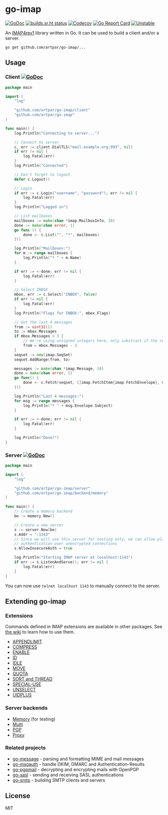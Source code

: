 # go-imap

[![GoDoc](https://godoc.org/github.com/artpar/go-imap?status.svg)](https://godoc.org/github.com/artpar/go-imap)
[![builds.sr.ht status](https://builds.sr.ht/~artpar/go-imap.svg)](https://builds.sr.ht/~artpar/go-imap?)
[![Codecov](https://codecov.io/gh/artpar/go-imap/branch/master/graph/badge.svg)](https://codecov.io/gh/artpar/go-imap)
[![Go Report
Card](https://goreportcard.com/badge/github.com/artpar/go-imap)](https://goreportcard.com/report/github.com/artpar/go-imap)
[![Unstable](https://img.shields.io/badge/stability-unstable-yellow.svg)](https://github.com/emersion/stability-badges#unstable)

An [IMAP4rev1](https://tools.ietf.org/html/rfc3501) library written in Go. It
can be used to build a client and/or a server.

```shell
go get github.com/artpar/go-imap/...
```

## Usage

### Client [![GoDoc](https://godoc.org/github.com/artpar/go-imap/client?status.svg)](https://godoc.org/github.com/artpar/go-imap/client)

```go
package main

import (
	"log"

	"github.com/artpar/go-imap/client"
	"github.com/artpar/go-imap"
)

func main() {
	log.Println("Connecting to server...")

	// Connect to server
	c, err := client.DialTLS("mail.example.org:993", nil)
	if err != nil {
		log.Fatal(err)
	}
	log.Println("Connected")

	// Don't forget to logout
	defer c.Logout()

	// Login
	if err := c.Login("username", "password"); err != nil {
		log.Fatal(err)
	}
	log.Println("Logged in")

	// List mailboxes
	mailboxes := make(chan *imap.MailboxInfo, 10)
	done := make(chan error, 1)
	go func () {
		done <- c.List("", "*", mailboxes)
	}()

	log.Println("Mailboxes:")
	for m := range mailboxes {
		log.Println("* " + m.Name)
	}

	if err := <-done; err != nil {
		log.Fatal(err)
	}

	// Select INBOX
	mbox, err := c.Select("INBOX", false)
	if err != nil {
		log.Fatal(err)
	}
	log.Println("Flags for INBOX:", mbox.Flags)

	// Get the last 4 messages
	from := uint32(1)
	to := mbox.Messages
	if mbox.Messages > 3 {
		// We're using unsigned integers here, only substract if the result is > 0
		from = mbox.Messages - 3
	}
	seqset := new(imap.SeqSet)
	seqset.AddRange(from, to)

	messages := make(chan *imap.Message, 10)
	done = make(chan error, 1)
	go func() {
		done <- c.Fetch(seqset, []imap.FetchItem{imap.FetchEnvelope}, messages)
	}()

	log.Println("Last 4 messages:")
	for msg := range messages {
		log.Println("* " + msg.Envelope.Subject)
	}

	if err := <-done; err != nil {
		log.Fatal(err)
	}

	log.Println("Done!")
}
```

### Server [![GoDoc](https://godoc.org/github.com/artpar/go-imap/server?status.svg)](https://godoc.org/github.com/artpar/go-imap/server)

```go
package main

import (
	"log"

	"github.com/artpar/go-imap/server"
	"github.com/artpar/go-imap/backend/memory"
)

func main() {
	// Create a memory backend
	be := memory.New()

	// Create a new server
	s := server.New(be)
	s.Addr = ":1143"
	// Since we will use this server for testing only, we can allow plain text
	// authentication over unencrypted connections
	s.AllowInsecureAuth = true

	log.Println("Starting IMAP server at localhost:1143")
	if err := s.ListenAndServe(); err != nil {
		log.Fatal(err)
	}
}
```

You can now use `telnet localhost 1143` to manually connect to the server.

## Extending go-imap

### Extensions

Commands defined in IMAP extensions are available in other packages. See [the
wiki](https://github.com/artpar/go-imap/wiki/Using-extensions#using-client-extensions)
to learn how to use them.

* [APPENDLIMIT](https://github.com/artpar/go-imap-appendlimit)
* [COMPRESS](https://github.com/artpar/go-imap-compress)
* [ENABLE](https://github.com/artpar/go-imap-enable)
* [ID](https://github.com/ProtonMail/go-imap-id)
* [IDLE](https://github.com/artpar/go-imap-idle)
* [MOVE](https://github.com/artpar/go-imap-move)
* [QUOTA](https://github.com/artpar/go-imap-quota)
* [SORT and THREAD](https://github.com/artpar/go-imap-sortthread)
* [SPECIAL-USE](https://github.com/artpar/go-imap-specialuse)
* [UNSELECT](https://github.com/artpar/go-imap-unselect)
* [UIDPLUS](https://github.com/artpar/go-imap-uidplus)

### Server backends

* [Memory](https://github.com/artpar/go-imap/tree/master/backend/memory) (for testing)
* [Multi](https://github.com/artpar/go-imap-multi)
* [PGP](https://github.com/artpar/go-imap-pgp)
* [Proxy](https://github.com/artpar/go-imap-proxy)

### Related projects

* [go-message](https://github.com/emersion/go-message) - parsing and formatting MIME and mail messages
* [go-msgauth](https://github.com/emersion/go-msgauth) - handle DKIM, DMARC and Authentication-Results
* [go-pgpmail](https://github.com/emersion/go-pgpmail) - decrypting and encrypting mails with OpenPGP
* [go-sasl](https://github.com/emersion/go-sasl) - sending and receiving SASL authentications
* [go-smtp](https://github.com/emersion/go-smtp) - building SMTP clients and servers

## License

MIT
